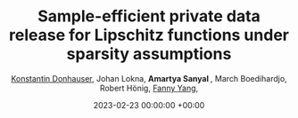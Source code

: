 ---
layout: post
categories: research
authors: "Amartya Sanyal"
title:  "Sample-efficient private data release for Lipschitz functions under sparsity assumptions"
date:   2023-02-23 00:00:00 +00:00
image: /images/cert_mnist.png
author: <a href="https://sml.inf.ethz.ch/group/konstantind/"> Konstantin Donhauser</a>, Johan Lokna, <strong> Amartya Sanyal </strong>, March Boedihardjo, Robert Hönig, <a href="https://sml.inf.ethz.ch/group/fannyy/"> Fanny Yang</a>, 
important: new
accepted: no
venue: Arxiv
shortVenue: Preprint
arxiv:  https://arxiv.org/abs/2302.09680
---